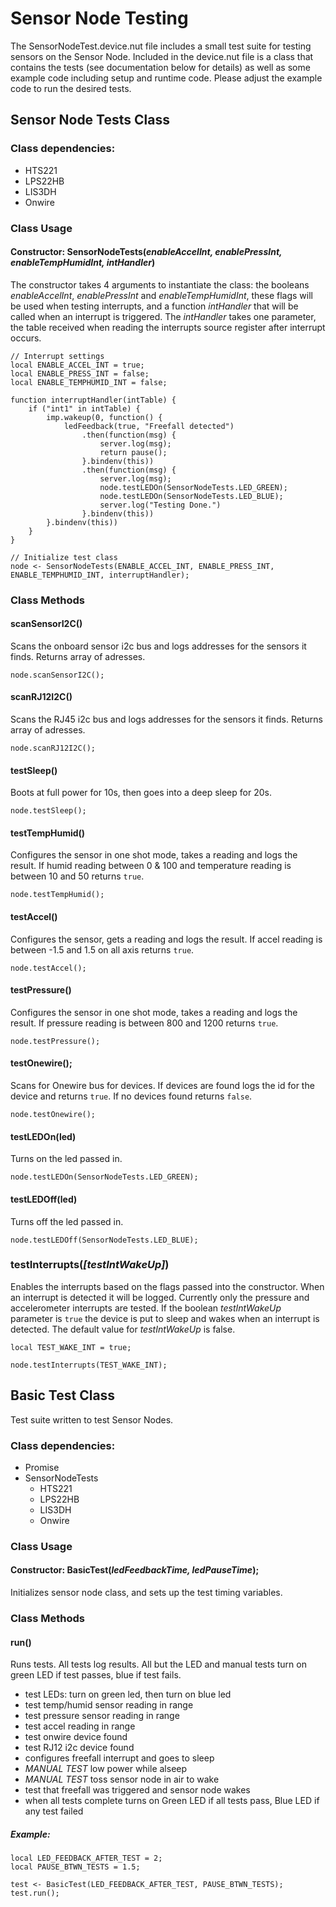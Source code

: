 # Sensor Node Testing

The SensorNodeTest.device.nut file includes a small test suite for testing sensors on the Sensor Node. Included in the device.nut file is a class that contains the tests (see documentation below for details) as well as some example code including setup and runtime code.  Please adjust the example code to run the desired tests.

## Sensor Node Tests Class

### Class dependencies:

* HTS221
* LPS22HB
* LIS3DH
* Onwire

### Class Usage

#### Constructor: SensorNodeTests(*enableAccelInt, enablePressInt, enableTempHumidInt, intHandler*)

The constructor takes 4 arguments to instantiate the class: the booleans *enableAccelInt*, *enablePressInt* and *enableTempHumidInt*, these flags will be used when testing interrupts, and a function *intHandler* that will be called when an interrupt is triggered.  The *intHandler* takes one parameter, the table received when reading the interrupts source register after interrupt occurs.

```
// Interrupt settings
local ENABLE_ACCEL_INT = true;
local ENABLE_PRESS_INT = false;
local ENABLE_TEMPHUMID_INT = false;

function interruptHandler(intTable) {
    if ("int1" in intTable) {
        imp.wakeup(0, function() {
            ledFeedback(true, "Freefall detected")
                .then(function(msg) {
                    server.log(msg);
                    return pause();
                }.bindenv(this))
                .then(function(msg) {
                    server.log(msg);
                    node.testLEDOn(SensorNodeTests.LED_GREEN);
                    node.testLEDOn(SensorNodeTests.LED_BLUE);
                    server.log("Testing Done.")
                }.bindenv(this))
        }.bindenv(this))
    }
}

// Initialize test class
node <- SensorNodeTests(ENABLE_ACCEL_INT, ENABLE_PRESS_INT, ENABLE_TEMPHUMID_INT, interruptHandler);
```

### Class Methods

#### scanSensorI2C()

Scans the onboard sensor i2c bus and logs addresses for the sensors it finds. Returns array of adresses.

```
node.scanSensorI2C();
```

#### scanRJ12I2C()

Scans the RJ45 i2c bus and logs addresses for the sensors it finds. Returns array of adresses.

```
node.scanRJ12I2C();
```

#### testSleep()

Boots at full power for 10s, then goes into a deep sleep for 20s.

```
node.testSleep();
```

#### testTempHumid()

Configures the sensor in one shot mode, takes a reading and logs the result. If humid reading between 0 & 100 and temperature reading is between 10 and 50 returns `true`.

```
node.testTempHumid();
```

#### testAccel()

Configures the sensor, gets a reading and logs the result.  If accel reading is between -1.5 and 1.5 on all axis returns `true`.

```
node.testAccel();
```

#### testPressure()

Configures the sensor in one shot mode, takes a reading and logs the result. If pressure reading is between 800 and 1200 returns `true`.

```
node.testPressure();
```


#### testOnewire();

Scans for Onewire bus for devices.  If devices are found logs the id for the device and returns `true`.  If no devices found returns `false`.

```
node.testOnewire();
```

#### testLEDOn(led)

Turns on the led passed in.

```
node.testLEDOn(SensorNodeTests.LED_GREEN);
```

#### testLEDOff(led)

Turns off the led passed in.

```
node.testLEDOff(SensorNodeTests.LED_BLUE);
```

### testInterrupts(*[testIntWakeUp]*)

Enables the interrupts based on the flags passed into the constructor. When an interrupt is detected it will be logged. Currently only the pressure and accelerometer interrupts are tested. If the boolean *testIntWakeUp* parameter is `true` the device is put to sleep and wakes when an interrupt is detected. The default value for *testIntWakeUp* is false.

```
local TEST_WAKE_INT = true;

node.testInterrupts(TEST_WAKE_INT);
```

## Basic Test Class

Test suite written to test Sensor Nodes.

### Class dependencies:

* Promise
* SensorNodeTests
    * HTS221
    * LPS22HB
    * LIS3DH
    * Onwire

### Class Usage

#### Constructor: BasicTest(*ledFeedbackTime, ledPauseTime*);

Initializes sensor node class, and sets up the test timing variables.

### Class Methods

#### run()

Runs tests. All tests log results. All but the LED and manual tests turn on green LED if test passes, blue if test fails.

* test LEDs: turn on green led, then turn on blue led
* test temp/humid sensor reading in range
* test pressure sensor reading in range
* test accel reading in range
* test onwire device found
* test RJ12 i2c device found
* configures freefall interrupt and goes to sleep
* *MANUAL TEST* low power while alseep
* *MANUAL TEST* toss sensor node in air to wake
* test that freefall was triggered and sensor node wakes
* when all tests complete turns on Green LED if all tests pass, Blue LED if any test failed

##### Example:

```
local LED_FEEDBACK_AFTER_TEST = 2;
local PAUSE_BTWN_TESTS = 1.5;

test <- BasicTest(LED_FEEDBACK_AFTER_TEST, PAUSE_BTWN_TESTS);
test.run();
```
